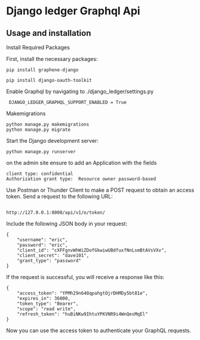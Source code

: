 
# Django ledger Graphql Api

## Usage and installation
Install Required Packages

First, install the necessary packages:
``` 
pip install graphene-django
```
``` 
pip install django-oauth-toolkit
```
Enable Graphql by navigating to ./django_ledger/settings.py
```
 DJANGO_LEDGER_GRAPHQL_SUPPORT_ENABLED = True 
```
Makemigrations
``` 
python manage.py makemigrations
python manage.py migrate
```
Start the Django development server:
``` 
python manage.py runserver
```
on the admin site ensure to add an Application with the fields 
```
client type: confidential
Authorization grant type:  Resource owner password-based 
```

Use Postman or Thunder Client to make a POST request to obtain an access token. Send a request to the following URL:

```

http://127.0.0.1:8000/api/v1/o/token/
```
Include the following JSON body in your request:
```
{
    "username": "eric",
    "password": "eric",
    "client_id": "cXFFgnvWhWiZDofGkwiwUBdfuxfNnLsmBtAVsVXv",
    "client_secret": "dave101",
    "grant_type": "password"
}
```
If the request is successful, you will receive a response like this:
```
{
    "access_token": "YPMh29n648qpahgtOjrDHMDy5bt81e",
    "expires_in": 36000,
    "token_type": "Bearer",
    "scope": "read write",
    "refresh_token": "huBiNKw9IhtuYPKVNR9i4WnQesMqEl"
}
```
Now you can use the access token to authenticate your GraphQL requests.

